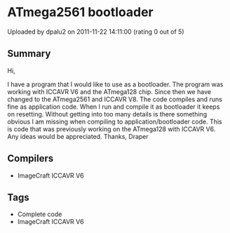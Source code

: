 # ATmega2561 bootloader

Uploaded by dpalu2 on 2011-11-22 14:11:00 (rating 0 out of 5)

## Summary

Hi,  

I have a program that I would like to use as a bootloader. The program was working with ICCAVR V6 and the ATmega128 chip. Since then we have changed to the ATmega2561 and ICCAVR V8. The code compiles and runs fine as application code. When I run and compile it as bootloader it keeps on resetting. Without getting into too many details is there something obvious I am missing when compiling to application/bootloader code. This is code that was previously working on the ATmega128 with ICCAVR V6. Any ideas would be appreciated. Thanks, Draper

## Compilers

- ImageCraft ICCAVR V6

## Tags

- Complete code
- ImageCraft ICCAVR V6

